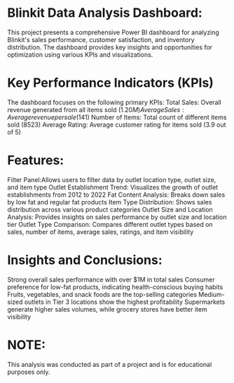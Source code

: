 # Blinkit Data Analysis Dashboard:
This project presents a comprehensive Power BI dashboard for analyzing Blinkit's sales performance, customer satisfaction, and inventory distribution. The dashboard provides key insights and opportunities for optimization using various KPIs and visualizations.
# Key Performance Indicators (KPIs)
The dashboard focuses on the following primary KPIs:
Total Sales: Overall revenue generated from all items sold ($1.20M)
Average Sales: Average revenue per sale ($141)
Number of Items: Total count of different items sold (8523)
Average Rating: Average customer rating for items sold (3.9 out of 5)
# Features:
Filter Panel:Allows users to filter data by outlet location type, outlet size, and item type
Outlet Establishment Trend: Visualizes the growth of outlet establishments from 2012 to 2022
Fat Content Analysis: Breaks down sales by low fat and regular fat products
Item Type Distribution: Shows sales distribution across various product categories
Outlet Size and Location Analysis: Provides insights on sales performance by outlet size and location tier
Outlet Type Comparison: Compares different outlet types based on sales, number of items, average sales, ratings, and item visibility
# Insights and Conclusions:
Strong overall sales performance with over $1M in total sales
Consumer preference for low-fat products, indicating health-conscious buying habits
Fruits, vegetables, and snack foods are the top-selling categories
Medium-sized outlets in Tier 3 locations show the highest profitability
Supermarkets generate higher sales volumes, while grocery stores have better item visibility
# NOTE: 
This analysis was conducted as part of a project and is for educational purposes only.
